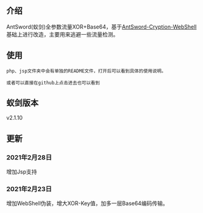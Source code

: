 ## 介绍

AntSword(蚁剑)全参数流量XOR+Base64，基于[AntSword-Cryption-WebShell](https://github.com/xiaopan233/AntSword-Cryption-WebShell/tree/main/php)基础上进行改造，主要用来逃避一些流量检测。

## 使用

`php、jsp文件夹中会有单独的README文件，打开后可以看到具体的使用说明。`

`或者可以直接在github上点击进去也可以看到`

## 蚁剑版本

v2.1.10

## 更新

### 2021年2月28日

增加Jsp支持

### 2021年2月23日

增加WebShell伪装，增大XOR-Key值，加多一层Base64编码传输。
